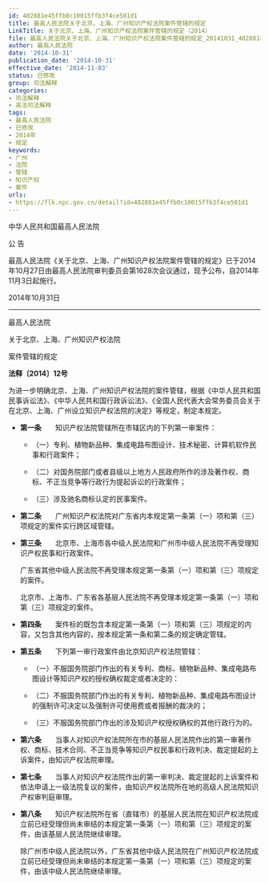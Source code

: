```yaml
---
id: 402881e45ffb0c10015ffb3f4ce501d1
title: 最高人民法院关于北京、上海、广州知识产权法院案件管辖的规定
LinkTitle: 关于北京、上海、广州知识产权法院案件管辖的规定（2014）
file: 最高人民法院关于北京、上海、广州知识产权法院案件管辖的规定_20141031_402881e45ffb0c10015ffb3f4ce501d1.docx
author: 最高人民法院
date: '2014-10-31'
publication_date: '2014-10-31'
effective_date: '2014-11-03'
status: 已修改
group: 司法解释
categories:
- 司法解释
- 高法司法解释
tags:
- 最高人民法院
- 已修改
- 2014年
- 规定
keywords:
- 广州
- 法院
- 管辖
- 知识产权
- 案件
urls:
- https://flk.npc.gov.cn/detail?id=402881e45ffb0c10015ffb3f4ce501d1
---
```


中华人民共和国最高人民法院

公 告

最高人民法院《关于北京、上海、广州知识产权法院案件管辖的规定》已于2014年10月27日由最高人民法院审判委员会第1628次会议通过，现予公布，自2014年11月3日起施行。

2014年10月31日

---

最高人民法院

关于北京、上海、广州知识产权法院

案件管辖的规定

**法释〔2014〕12号**

为进一步明确北京、上海、广州知识产权法院的案件管辖，根据《中华人民共和国民事诉讼法》、《中华人民共和国行政诉讼法》、《全国人民代表大会常务委员会关于在北京、上海、广州设立知识产权法院的决定》等规定，制定本规定。

- **第一条**　　知识产权法院管辖所在市辖区内的下列第一审案件：

  - （一）专利、植物新品种、集成电路布图设计、技术秘密、计算机软件民事和行政案件；

  - （二）对国务院部门或者县级以上地方人民政府所作的涉及著作权、商标、不正当竞争等行政行为提起诉讼的行政案件；

  - （三）涉及驰名商标认定的民事案件。

- **第二条**　　广州知识产权法院对广东省内本规定第一条第（一）项和第（三）项规定的案件实行跨区域管辖。

- **第三条**　　北京市、上海市各中级人民法院和广州市中级人民法院不再受理知识产权民事和行政案件。

  广东省其他中级人民法院不再受理本规定第一条第（一）项和第（三）项规定的案件。

  北京市、上海市、广东省各基层人民法院不再受理本规定第一条第（一）项和第（三）项规定的案件。

- **第四条**　　案件标的既包含本规定第一条第（一）项和第（三）项规定的内容，又包含其他内容的，按本规定第一条和第二条的规定确定管辖。

- **第五条**　　下列第一审行政案件由北京知识产权法院管辖：

  - （一）不服国务院部门作出的有关专利、商标、植物新品种、集成电路布图设计等知识产权的授权确权裁定或者决定的：

  - （二）不服国务院部门作出的有关专利、植物新品种、集成电路布图设计的强制许可决定以及强制许可使用费或者报酬的裁决的；

  - （三）不服国务院部门作出的涉及知识产权授权确权的其他行政行为的。

- **第六条**　　当事人对知识产权法院所在市的基层人民法院作出的第一审著作权、商标、技术合同、不正当竞争等知识产权民事和行政判决、裁定提起的上诉案件，由知识产权法院审理。

- **第七条**　　当事人对知识产权法院作出的第一审判决、裁定提起的上诉案件和依法申请上一级法院复议的案件，由知识产权法院所在地的高级人民法院知识产权审判庭审理。

- **第八条**　　知识产权法院所在省（直辖市）的基层人民法院在知识产权法院成立前已经受理但尚未审结的本规定第一条第（一）项和第（三）项规定的案件，由该基层人民法院继续审理。

  除广州市中级人民法院以外，广东省其他中级人民法院在广州知识产权法院成立前已经受理但尚未审结的本规定第一条第（一）项和第（三）项规定的案件，由该中级人民法院继续审理。
